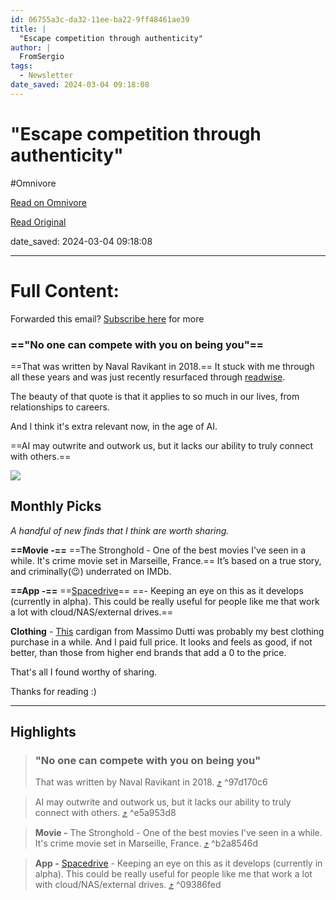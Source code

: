 ```yaml
---
id: 06755a3c-da32-11ee-ba22-9ff48461ae39
title: |
  "Escape competition through authenticity"
author: |
  FromSergio
tags:
  - Newsletter
date_saved: 2024-03-04 09:18:08
---
```


# "Escape competition through authenticity"
#Omnivore

[Read on Omnivore](https://omnivore.app/me/escape-competition-through-authenticity-18e09d43ee5)

[Read Original](https://fromsergio.substack.com/p/escape-competition-through-authenticity)

date_saved: 2024-03-04 09:18:08


--- 

# Full Content: 

Forwarded this email? [Subscribe here](https://substack.com/redirect/2/eyJlIjoiaHR0cHM6Ly9mcm9tc2VyZ2lvLnN1YnN0YWNrLmNvbS9zdWJzY3JpYmU%5FdXRtX3NvdXJjZT1lbWFpbCZ1dG1fY2FtcGFpZ249ZW1haWwtc3Vic2NyaWJlJnI9MnkycXRhJm5leHQ9aHR0cHMlM0ElMkYlMkZmcm9tc2VyZ2lvLnN1YnN0YWNrLmNvbSUyRnAlMkZlc2NhcGUtY29tcGV0aXRpb24tdGhyb3VnaC1hdXRoZW50aWNpdHkiLCJwIjoxNDIyOTI2MzQsInMiOjEyNzEzNzAsImYiOnRydWUsInUiOjE3ODE2NzM1OCwiaWF0IjoxNzA5NTYxODg1LCJleHAiOjE3MTIxNTM4ODUsImlzcyI6InB1Yi0wIiwic3ViIjoibGluay1yZWRpcmVjdCJ9.5hCO8nNUDN3vMt-d2Ld7L9eRgfnuJaZvbB1LZTSzX4I?) for more

### =="No one can compete with you on being you"==

==That was written by Naval Ravikant in 2018.== It stuck with me through all these years and was just recently resurfaced through [readwise](https://substack.com/redirect/7f93143d-d44d-4d7d-bad8-60187b268aa4?j=eyJ1IjoiMnkycXRhIn0.nuzIT9a4BeQSNYg8gdQVbZ5ZSwrFjuJ7f2hzSpwFB-Y). 

The beauty of that quote is that it applies to so much in our lives, from relationships to careers. 

And I think it's extra relevant now, in the age of AI. 

==AI may outwrite and outwork us, but it lacks our ability to truly connect with others.==

[![](https://proxy-prod.omnivore-image-cache.app/0x0,s5gT0SDjpdTZp_aDMDYvIlZCClvQpWZno3DCiAhWPlJI/https://substackcdn.com/image/youtube/w_550,c_limit/l_youtube_play_qyqt8q,w_120/Vod0wLsVTfU)](https://substack.com/redirect/4dcc29dd-fb3d-467e-9d1b-a1074c6f9f7d?j=eyJ1IjoiMnkycXRhIn0.nuzIT9a4BeQSNYg8gdQVbZ5ZSwrFjuJ7f2hzSpwFB-Y)

## Monthly Picks

_A handful of new finds that I think are worth sharing._ 

**==Movie -==** ==The Stronghold - One of the best movies I've seen in a while. It's crime movie set in Marseille, France.== It’s based on a true story, and criminally(😉) underrated on IMDb. 

**==App -==** ==[Spacedrive](https://substack.com/redirect/38bbd697-667f-444d-a5c9-a9477a28e0d8?j=eyJ1IjoiMnkycXRhIn0.nuzIT9a4BeQSNYg8gdQVbZ5ZSwrFjuJ7f2hzSpwFB-Y)== ==- Keeping an eye on this as it develops (currently in alpha). This could be really useful for people like me that work a lot with cloud/NAS/external drives.== 

**Clothing** \- [This](https://substack.com/redirect/5dbe5987-1002-426c-93ab-9e9f0a27bc31?j=eyJ1IjoiMnkycXRhIn0.nuzIT9a4BeQSNYg8gdQVbZ5ZSwrFjuJ7f2hzSpwFB-Y) cardigan from Massimo Dutti was probably my best clothing purchase in a while. And I paid full price. It looks and feels as good, if not better, than those from higher end brands that add a 0 to the price.

That's all I found worthy of sharing.

Thanks for reading :)

---

## Highlights

> ### "No one can compete with you on being you"
> 
> That was written by Naval Ravikant in 2018. [⤴️](https://omnivore.app/me/escape-competition-through-authenticity-18e09d43ee5#97d170c6-fd7b-4ee5-ba0f-09d110c6d171)  ^97d170c6

> AI may outwrite and outwork us, but it lacks our ability to truly connect with others. [⤴️](https://omnivore.app/me/escape-competition-through-authenticity-18e09d43ee5#e5a953d8-564b-45ba-a46b-231ec19e2394)  ^e5a953d8

> **Movie -** The Stronghold - One of the best movies I've seen in a while. It's crime movie set in Marseille, France. [⤴️](https://omnivore.app/me/escape-competition-through-authenticity-18e09d43ee5#b2a8546d-0b9d-459b-b116-cc874b7fbe47)  ^b2a8546d

> **App -** [Spacedrive](https://substack.com/redirect/38bbd697-667f-444d-a5c9-a9477a28e0d8?j=eyJ1IjoiMnkycXRhIn0.nuzIT9a4BeQSNYg8gdQVbZ5ZSwrFjuJ7f2hzSpwFB-Y) \- Keeping an eye on this as it develops (currently in alpha). This could be really useful for people like me that work a lot with cloud/NAS/external drives. [⤴️](https://omnivore.app/me/escape-competition-through-authenticity-18e09d43ee5#09386fed-145d-4b59-904e-e0ae59cd5211)  ^09386fed

